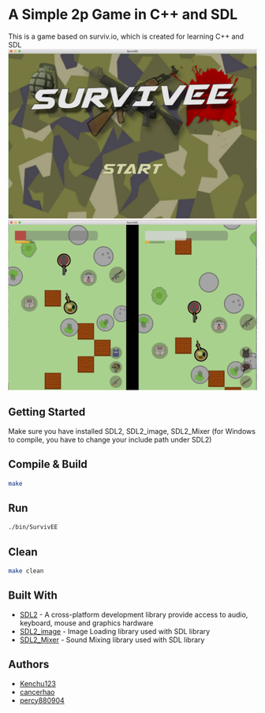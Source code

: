 # A Simple 2p Game in C++ and SDL
This is a game based on surviv.io, which is created for learning C++ and SDL
![image](https://github.com/Kenchu123/SurvivEE/blob/master/media/images/demo2.png)
![image](https://github.com/Kenchu123/SurvivEE/blob/master/media/images/demo1.png)

## Getting Started
Make sure you have installed SDL2, SDL2_image, SDL2_Mixer
(for Windows to compile, you have to change your include path under SDL2)

## Compile & Build
```bash
make
```

## Run 
```bash
./bin/SurvivEE
```

## Clean
```bash
make clean
```

## Built With
* [SDL2](https://www.libsdl.org/) - A cross-platform development library provide access to audio, keyboard, mouse and graphics hardware
* [SDL2_image](https://www.libsdl.org/projects/SDL_image/) - Image Loading library used with SDL library
* [SDL2_Mixer](https://www.libsdl.org/projects/SDL_mixer/) - Sound Mixing library used with SDL library

## Authors
* [Kenchu123](https://github.com/Kenchu123)
* [cancerhao](https://github.com/cancerhao)
* [percy880904](https://github.com/percy880904)